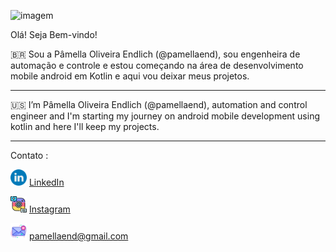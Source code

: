 ![imagem](https://user-images.githubusercontent.com/83373854/119283694-2faa7480-bc14-11eb-8b4a-bb1c8847d223.png)

Olá! Seja Bem-vindo!

🇧🇷
  Sou a Pâmella Oliveira Endlich (@pamellaend), sou engenheira de automação e controle e estou começando na área de desenvolvimento mobile android em Kotlin e aqui vou deixar meus projetos.
_____________________
🇺🇸
  I’m Pâmella Oliveira Endlich (@pamellaend), automation and control engineer
 and I'm starting my journey on android mobile development using kotlin and here I'll keep my projects.
 ____________________
 
 Contato :

 <a href="https://www.linkedin.com/in/pamellaendlich"><img src="https://github.com/pamellaend/pamellaend/blob/main/linkedin.png" width="26"></img></a> [LinkedIn](https://www.linkedin.com/in/pamellaendlich)  

<a href="https://www.instagram.com/pamendlich"><img src="https://github.com/pamellaend/pamellaend/blob/main/instagram.png" width="26"></img></a> [Instagram](https://www.instagram.com/pamendlich)  

<a href="mailto:pamellaend@gmail.com"><img src="https://github.com/pamellaend/pamellaend/blob/main/message.png" width="26"></img></a> pamellaend@gmail.com



<!---
pamellaend/pamellaend is a ✨ special ✨ repository because its `README.md` (this file) appears on your GitHub profile.
You can click the Preview link to take a look at your changes.
--->
